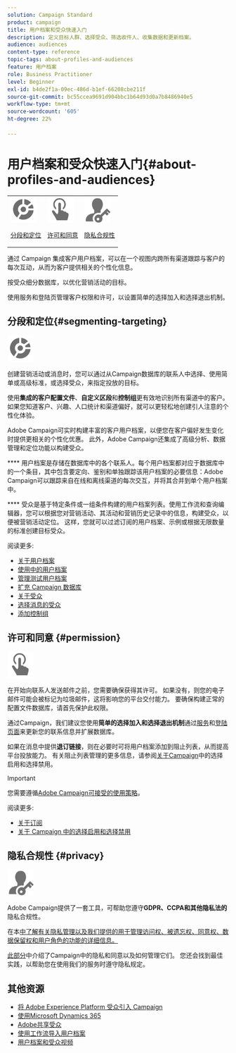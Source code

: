 ```yaml
---
solution: Campaign Standard
product: campaign
title: 用户档案和受众快速入门
description: 定义目标人群、选择受众、筛选收件人、收集数据和更新档案。
audience: audiences
content-type: reference
topic-tags: about-profiles-and-audiences
feature: 用户档案
role: Business Practitioner
level: Beginner
exl-id: b4de2f1a-09ec-486d-b1ef-66208cbe211f
source-git-commit: bc55ccea9691d904bbc1b64d93d0a7b8486940e5
workflow-type: tm+mt
source-wordcount: '605'
ht-degree: 22%

---
```


# 用户档案和受众快速入门{#about-profiles-and-audiences}

<table>
<tr>
<td><img src="assets/do-not-localize/icon_segment.svg" width="60px"><p><a href="#segmenting-targeting">分段和定位</a></p></td>
<td><img src="assets/do-not-localize/icon_permission.svg" width="60px"><p><a href="#permission">许可和同意</a></p></td>
<td><img src="assets/do-not-localize/icon_privacy.svg" width="60px"><p><a href="#privacy">隐私合规性</a></p></td></tr>
</table>

通过 Campaign 集成客户用户档案，可以在一个视图内跨所有渠道跟踪与客户的每次互动，从而为客户提供相关的个性化信息。

按受众细分数据库，以优化营销活动的目标。

使用服务和登陆页管理客户权限和许可，以设置简单的选择加入和选择退出机制。

## 分段和定位{#segmenting-targeting}

<img src="assets/do-not-localize/icon_segment.svg" width="60px">

创建营销活动或消息时，您可以通过从Campaign数据库的联系人中选择、使用简单或高级标准，或选择受众，来指定投放的目标。

使用&#x200B;**集成的客户配置文件**、**自定义区段**&#x200B;和&#x200B;**控制组**&#x200B;更有效地识别所有渠道中的客户。 如果您知道客户、兴趣、人口统计和渠道偏好，就可以更轻松地创建引人注意的个性化体验。

Adobe Campaign可实时构建丰富的客户用户档案，以便您在客户偏好发生变化时提供更相关的个性化优惠。 此外，Adobe Campaign还集成了高级分析、数据管理和定位功能以构建受众。

**** 用户档案是存储在数据库中的各个联系人。每个用户档案都对应于数据库中的一个条目，其中包含要定向、鉴别和单独跟踪该用户档案的必要信息：Adobe Campaign可以跟踪来自在线和离线渠道的每次交互，并将其合并到单个用户档案中。

**** 受众是基于特定条件或一组条件构建的用户档案列表。使用工作流和查询编辑器，您可以根据您对营销活动、其活动和营销历史记录中的信息，构建受众，以便被营销活动定位。 这样，您就可以过滤订阅的用户档案、示例或根据无限数量的标准创建目标受众。

阅读更多:

* [关于用户档案](../../audiences/using/about-profiles.md)
* [使用中的用户档案](../../audiences/using/active-profiles.md)
* [管理测试用户档案](../../audiences/using/managing-test-profiles.md)
* [扩充 Campaign 数据库](../../audiences/using/enriching-campaign-database.md)
* [关于受众](../../audiences/using/about-audiences.md)
* [选择消息的受众](../../audiences/using/selecting-an-audience-in-a-message.md)
* [添加控制组](../../sending/using/control-group.md)

## 许可和同意 {#permission}

<img src="assets/do-not-localize/icon_permission.svg"  width="60px">

在开始向联系人发送邮件之前，您需要确保获得其许可。 如果没有，则您的电子邮件可能会被标记为垃圾邮件，这将影响您的平台交付能力。 要确保构建正常的配置文件数据库，请首先保护此权限。

通过Campaign，我们建议您使用&#x200B;**简单的选择加入和选择退出机制**&#x200B;通过[服务](../../audiences/using/creating-a-service.md)和[登陆页面](../../channels/using/getting-started-with-landing-pages.md)来更新您的联系信息并扩展数据库。

如果在消息中提供&#x200B;**退订链接**，则在必要时可将用户档案添加到阻止列表，从而提高平台投放能力。 有关阻止列表管理的更多信息，请参阅[关于Campaign](../../audiences/using/about-opt-in-and-opt-out-in-campaign.md)中的选择启用和选择禁用。

>[!IMPORTANT]
>
>您需要遵循[Adobe Campaign可接受的使用策略](https://www.adobe.com/legal/terms/aup.html)。

阅读更多:

* [关于订阅](../../audiences/using/about-subscriptions.md)
* [关于 Campaign 中的选择启用和选择禁用](../../audiences/using/about-opt-in-and-opt-out-in-campaign.md)

## 隐私合规性 {#privacy}

<img src="assets/do-not-localize/icon_privacy.svg" width="60px">

Adobe Campaign提供了一套工具，可帮助您遵守&#x200B;**GDPR、CCPA和其他隐私法的**&#x200B;隐私合规性。

在本[中了解有关隐私管理以及我们提供的用于管理访问权、被遗忘权、同意权、数据保留权和用户角色的功能的详细信息。](https://helpx.adobe.com/cn/campaign/kb/campaign-privacy.html)

[此部分](../../start/using/privacy.md)中介绍了Campaign中的隐私和同意以及如何管理它们。 您还会找到最佳实践，以帮助您在使用我们的服务时遵守隐私规定。

## 其他资源

* [将 Adobe Experience Platform 受众引入 Campaign](../../integrating/using/ingest-aep-data.md)
* [使用Microsoft Dynamics 365](../../integrating/using/d365-acs-get-started.md)
* [Adobe共享受众](../../integrating/using/sharing-audiences-with-audience-manager-or-people-core-service.md)
* [使用工作流导入用户档案](../../automating/using/creating-import-workflow-templates.md)
* [用户档案和受众视频](https://experienceleague.adobe.com/docs/campaign-standard-learn/tutorials/profiles-and-audiences/creating-profiles-and-audiences.html)
